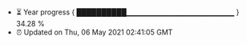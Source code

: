 - ⏳ Year progress { ██████████▁▁▁▁▁▁▁▁▁▁▁▁▁▁▁▁▁▁▁▁ } 34.28 %
- ⏰ Updated on Thu, 06 May 2021 02:41:05 GMT

